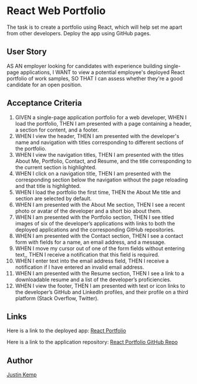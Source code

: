 # React Web Portfolio

The task is to create a portfolio using React, which will help set me apart from other developers. Deploy the app using GitHub pages.

## User Story

AS AN employer looking for candidates with experience building single-page applications, I WANT to view a potential employee's deployed React portfolio of work samples, SO THAT I can assess whether they're a good candidate for an open position.

## Acceptance Criteria

1. GIVEN a single-page application portfolio for a web developer, WHEN I load the portfolio, THEN I am presented with a page containing a header, a section for content, and a footer.
2. WHEN I view the header, THEN I am presented with the developer's name and navigation with titles corresponding to different sections of the portfolio.
3. WHEN I view the navigation titles, THEN I am presented with the titles About Me, Portfolio, Contact, and Resume, and the title corresponding to the current section is highlighted.
4. WHEN I click on a navigation title, THEN I am presented with the corresponding section below the navigation without the page reloading and that title is highlighted.
5. WHEN I load the portfolio the first time, THEN the About Me title and section are selected by default.
6. WHEN I am presented with the About Me section, THEN I see a recent photo or avatar of the developer and a short bio about them.
7. WHEN I am presented with the Portfolio section, THEN I see titled images of six of the developer’s applications with links to both the deployed applications and the corresponding GitHub repositories.
8. WHEN I am presented with the Contact section, THEN I see a contact form with fields for a name, an email address, and a message.
9. WHEN I move my cursor out of one of the form fields without entering text,, THEN I receive a notification that this field is required.
10. WHEN I enter text into the email address field, THEN I receive a notification if I have entered an invalid email address.
11. WHEN I am presented with the Resume section, THEN I see a link to a downloadable resume and a list of the developer’s proficiencies.
12. WHEN I view the footer, THEN I am presented with text or icon links to the developer’s GitHub and LinkedIn profiles, and their profile on a third platform (Stack Overflow, Twitter).

## Links

Here is a link to the deployed app: [React Portfolio](https://justinkemp10.github.io/react-portfolio/)

Here is a link to the application repository: [React Portfolio GitHub Repo](https://github.com/justinkemp10/react-portfolio)

## Author

[Justin Kemp](https://github.com/justinkemp10)
